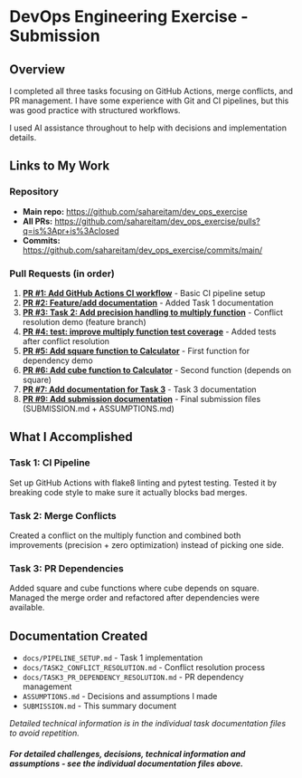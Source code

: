 # DevOps Engineering Exercise - Submission

## Overview
I completed all three tasks focusing on GitHub Actions, merge conflicts, and PR management. I have some experience with Git and CI pipelines, but this was good practice with structured workflows.

I used AI assistance throughout to help with decisions and implementation details.

## Links to My Work

### Repository
- **Main repo:** https://github.com/sahareitam/dev_ops_exercise
- **All PRs:** https://github.com/sahareitam/dev_ops_exercise/pulls?q=is%3Apr+is%3Aclosed
- **Commits:** https://github.com/sahareitam/dev_ops_exercise/commits/main/

### Pull Requests (in order)
1. **[PR #1: Add GitHub Actions CI workflow](https://github.com/sahareitam/dev_ops_exercise/pull/1)** - Basic CI pipeline setup
2. **[PR #2: Feature/add documentation](https://github.com/sahareitam/dev_ops_exercise/pull/2)** - Added Task 1 documentation
3. **[PR #3: Task 2: Add precision handling to multiply function](https://github.com/sahareitam/dev_ops_exercise/pull/3)** - Conflict resolution demo (feature branch)
4. **[PR #4: test: improve multiply function test coverage](https://github.com/sahareitam/dev_ops_exercise/pull/4)** - Added tests after conflict resolution
5. **[PR #5: Add square function to Calculator](https://github.com/sahareitam/dev_ops_exercise/pull/5)** - First function for dependency demo
6. **[PR #6: Add cube function to Calculator](https://github.com/sahareitam/dev_ops_exercise/pull/6)** - Second function (depends on square)
7. **[PR #7: Add documentation for Task 3](https://github.com/sahareitam/dev_ops_exercise/pull/7)** - Task 3 documentation
8. **[PR #9: Add submission documentation](https://github.com/sahareitam/dev_ops_exercise/pull/9)** - Final submission files (SUBMISSION.md + ASSUMPTIONS.md)

## What I Accomplished

### Task 1: CI Pipeline 
Set up GitHub Actions with flake8 linting and pytest testing. Tested it by breaking code style to make sure it actually blocks bad merges.

### Task 2: Merge Conflicts  
Created a conflict on the multiply function and combined both improvements (precision + zero optimization) instead of picking one side.

### Task 3: PR Dependencies
Added square and cube functions where cube depends on square. Managed the merge order and refactored after dependencies were available.

## Documentation Created
- `docs/PIPELINE_SETUP.md` - Task 1 implementation  
- `docs/TASK2_CONFLICT_RESOLUTION.md` - Conflict resolution process
- `docs/TASK3_PR_DEPENDENCY_RESOLUTION.md` - PR dependency management
- `ASSUMPTIONS.md` - Decisions and assumptions I made
- `SUBMISSION.md` - This summary document

*Detailed technical information is in the individual task documentation files to avoid repetition.*


#### *For detailed challenges, decisions, technical information and assumptions - see the individual documentation files above.*